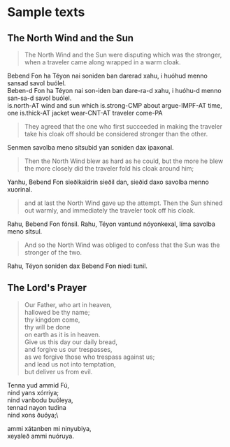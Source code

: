 # Sample texts

## The North Wind and the Sun

> The North Wind and the Sun were disputing which was the stronger, when a traveler came along wrapped in a warm cloak.

Bebend Fon ha Téyon nai soniden ban darerad xahu, i huóhud menno sansad savol buólel.\
Beben-d Fon ha Téyon nai son-iden ban dare-ra-d xahu, i huóhu-d menno san-sa-d savol buólel.\
is.north-AT wind and sun which is.strong-CMP about argue-IMPF-AT time, one is.thick-AT jacket wear-CNT-AT traveler come-PA

> They agreed that the one who first succeeded in making the traveler take his cloak off should be considered stronger than the other.

Senmen savolba meno sítsubid yan soniden dax ipaxonal.

> Then the North Wind blew as hard as he could, but the more he blew the more closely did the traveler fold his cloak around him;

Yanhu, Bebend Fon sieðikaidrin sieðil dan, sieðid daxo savolba menno xuorinal.

> and at last the North Wind gave up the attempt. Then the Sun shined out warmly, and immediately the traveler took off his cloak.

Rahu, Bebend Fon fónsil. Rahu, Téyon vantund nóyonkexal, líma savolba meno sítsul.

> And so the North Wind was obliged to confess that the Sun was the stronger of the two.

Rahu, Téyon soniden dax Bebend Fon niedi tunil.

## The Lord's Prayer

> Our Father, who art in heaven,\
> hallowed be thy name;\
> thy kingdom come,\
> thy will be done\
> on earth as it is in heaven.\
> Give us this day our daily bread,\
> and forgive us our trespasses,\
> as we forgive those who trespass against us;\
> and lead us not into temptation,\
> but deliver us from evil.

Tenna yud ammid Fú,\
nind yans xórriya;\
nind vanbodu buóleya,\
tennad nayon tudina\
nind xons ðuóya;\


ammi xátanben mi ninyubiya,\
xeyaleð ammi nuóruya.
